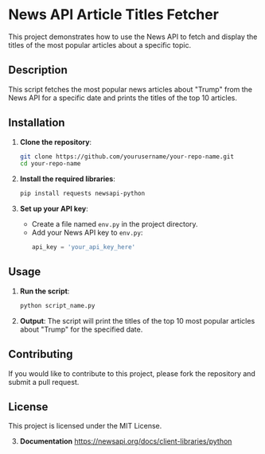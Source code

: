 # News API Article Titles Fetcher

This project demonstrates how to use the News API to fetch and display the titles of the most popular articles about a specific topic.

## Description

This script fetches the most popular news articles about "Trump" from the News API for a specific date and prints the titles of the top 10 articles.

## Installation

1. **Clone the repository**:
    ```bash
    git clone https://github.com/yourusername/your-repo-name.git
    cd your-repo-name
    ```

2. **Install the required libraries**:
    ```bash
    pip install requests newsapi-python
    ```

3. **Set up your API key**:
    - Create a file named `env.py` in the project directory.
    - Add your News API key to `env.py`:
      ```python
      api_key = 'your_api_key_here'
      ```

## Usage

1. **Run the script**:
    ```bash
    python script_name.py
    ```

2. **Output**:
    The script will print the titles of the top 10 most popular articles about "Trump" for the specified date.

## Contributing

If you would like to contribute to this project, please fork the repository and submit a pull request.

## License

This project is licensed under the MIT License.

3. **Documentation**
   https://newsapi.org/docs/client-libraries/python
